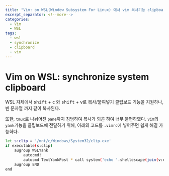 ```yaml
---
title: "Vim: on WSL(Window Subsystem For Linux) 에서 vim 복사기능 clipboard에 싱크하기"
excerpt_separator: <!--more-->
categories:
  - Vim
  - WSL
tags: 
  - wsl
  - synchronize
  - clipboard
  - vim
---
```


# Vim on WSL: synchronize system clipboard
WSL 자체에서 <kbd>shift</kbd> + <kbd>c</kbd> 와 <kbd>shift</kbd> + <kbd>v</kbd>로 복사/붙여넣기 클립보드 기능을 지원하나, 빈 문자열 까지 같이 복사된다.

또한, `tmux`로 나뉘어진 `pane`까지 침범하여 복사가 되곤 하여 너무 불편하였다.
`vim`의 `yank`기능을 클립보드에 전달하기 위해, 아래의 코드를 `.vimrc`에 넣어주면 쉽게 해결 가능하다.
<!--more-->

```bash
let s:clip = '/mnt/c/Windows/System32/clip.exe' 
if executable(s:clip)
    augroup WSLYank
        autocmd!
        autocmd TextYankPost * call system('echo '.shellescape(join(v:event.regcontents, "\<CR>")).' | '.s:clip)
    augroup END
end
```
